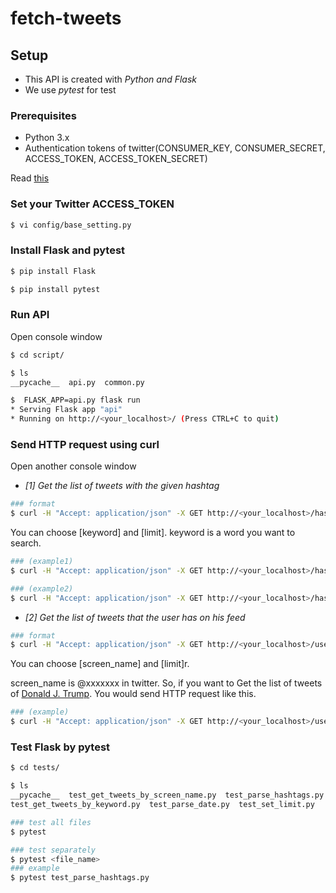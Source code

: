 # fetch-tweets
## Setup
- This API is created with *Python and Flask*
- We use *pytest* for test

### Prerequisites
- Python 3.x
- Authentication tokens of twitter(CONSUMER_KEY, CONSUMER_SECRET, ACCESS_TOKEN, ACCESS_TOKEN_SECRET)  

Read [this](https://developer.twitter.com/ja/docs/basics/getting-started)

### Set your Twitter ACCESS_TOKEN
```bash
$ vi config/base_setting.py
```

### Install Flask and pytest
```bash
$ pip install Flask

$ pip install pytest
```

### Run API
Open console window
```bash
$ cd script/

$ ls
__pycache__  api.py  common.py

$  FLASK_APP=api.py flask run
* Serving Flask app "api"
* Running on http://<your_localhost>/ (Press CTRL+C to quit)
```

### Send HTTP request using curl
Open another console window

- *[1] Get the list of tweets with the given hashtag*
```bash
### format
$ curl -H "Accept: application/json" -X GET http://<your_localhost>/hashtags/[keyword]?limit=[limit]
```
You can choose [keyword] and [limit].
keyword is a word you want to search.

```bash
### (example1)
$ curl -H "Accept: application/json" -X GET http://<your_localhost>/hashtags/python?limit=10

### (example2)
$ curl -H "Accept: application/json" -X GET http://<your_localhost>/hashtags/stayhome?limit=30
```
- *[2] Get the list of tweets that the user has on his feed*

```bash
### format
$ curl -H "Accept: application/json" -X GET http://<your_localhost>/users/[screen_name]?limit=[limit]
```
You can choose [screen_name] and [limit]r.

screen_name is @xxxxxxx in twitter.
So, if you want to Get the list of tweets of [Donald J. Trump](https://twitter.com/realdonaldtrump).
You would send HTTP request like this.
```bash
### (example)
$ curl -H "Accept: application/json" -X GET http://<your_localhost>/users/realdonaldtrump?limit=10
```

### Test Flask by pytest
```bash
$ cd tests/

$ ls
__pycache__  test_get_tweets_by_screen_name.py  test_parse_hashtags.py
test_get_tweets_by_keyword.py  test_parse_date.py  test_set_limit.py

### test all files
$ pytest

### test separately
$ pytest <file_name>
### example
$ pytest test_parse_hashtags.py
```
